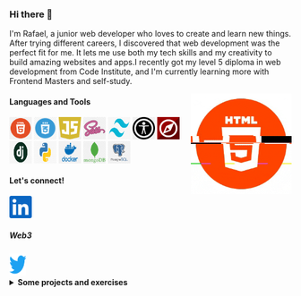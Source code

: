 ### Hi there 👋

I'm Rafael, a junior web developer who loves to create and learn new things. After trying different careers, 
I discovered that web development was the perfect fit for me. It lets me use both my tech skills and my 
creativity to build amazing websites and apps.I recently got my level 5 diploma in web development from 
Code Institute, and I'm currently learning more with Frontend Masters and self-study.


  <img align="right" alt="GIF" src="img/final.gif" width="180" height="180" />

#### Languages and Tools

<code><img height="40" width="40" src="img/html5.png" alt="html png"></code>
<code><img height="40" width="40" src="img/css.png" alt="css png"></code>
<code><img height="40" width="40" src="img/js.png" alt="js png"></code>
<code><img height="40" width="40" src="img/sass.png" alt="sass png"></code>
<code><img height="40" width="40" src="img/tailwing.png" alt=" tailwind png"></code>
<code><img height="40" width="40" src="img/acessab.png" alt="accessibility png"></code>
<code><img height="40" width="40" src="img/schema.png" alt="schema png"></code>
<code><img height="40" width="40" src="img/dj.jpg" alt="django png"></code>
<code><img height="40" width="40" src="img/py.png" alt="python png"></code>
<code><img height="40" width="40" src="img/docker.png" alt="docker png"></code>
<code><img height="40" width="40" src="img/mongodb.png" alt="mongodb png"></code>
<code><img height="40" width="40" src="img/postgresql.png" alt="postegesql png"></code>

#### Let's connect!

<a href="https://www.linkedin.com/in/rafaelmarianocorrea/">
    <img height="40" src="img/linkedin.svg" alt="my linkedin">
</a>    

##### Web3
 
<a href="https://twitter.com/jpgmariano">
    <img height="40" width="30" src="img/twitter.svg" alt="my twitter">
</a>

<details>
  <summary ><b>Some projects and exercises</b></summary>
  <br/>
<a href="https://www.linkedin.com/in/rafaelmarianocorrea/">
    <img height="390" width="390" src="img/tailwindproject.png" alt="my linkedin">
</a>

<a href="https://www.linkedin.com/in/rafaelmarianocorrea/">
    <img height="390" width="390" src="img/bullionapi.png" alt="my linkedin">
</a>

<a href="https://www.linkedin.com/in/rafaelmarianocorrea/">
    <img height="390" width="390" src="img/understore.png" alt="my linkedin">
</a>

<a href="https://www.linkedin.com/in/rafaelmarianocorrea/">
    <img height="390" width="390" src="img/memory.png" alt="my linkedin">
</a>

<a href="https://www.linkedin.com/in/rafaelmarianocorrea/">
    <img height="390" width="390" src="img/understore.png" alt="my linkedin">
</a>

</details>